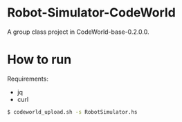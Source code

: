 # Robot-Simulator-CodeWorld
A group class project in CodeWorld-base-0.2.0.0. 

# How to run

Requirements:

- jq
- curl

```bash
$ codeworld_upload.sh -s RobotSimulator.hs
```
